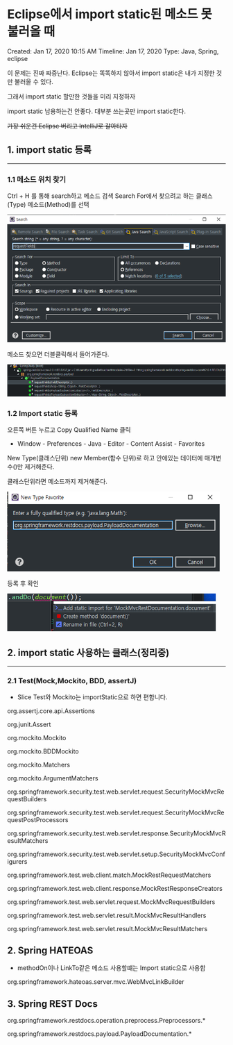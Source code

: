 # Eclipse에서 import static된 메소드 못 불러올 때

Created: Jan 17, 2020 10:15 AM
Timeline: Jan 17, 2020
Type: Java, Spring, eclipse

이 문제는 진짜 짜증난다. Eclipse는 똑똑하지 않아서 import static은 내가 지정한 것만 불러올 수 있다.

그래서 import static 할만한 것들을 미리 지정하자

import static 남용하는건 안좋다. 대부분 쓰는곳만 import static한다.

~~가장 쉬운건 Eclipse 버리고 IntelliJ로 갈아타자~~

## 1. import static 등록

---

### 1.1 메소드 위치 찾기

Ctrl + H 를 통해 search하고 메소드 검색
Search For에서 찾으려고 하는 클래스(Type) 메소드(Method)를 선택

![image/Eclipse%20import%20static/Untitled.png](image/Eclipse%20import%20static/Untitled.png)

메소드 찾으면 더블클릭해서 들어가준다.

![image/Eclipse%20import%20static/Untitled%201.png](image/Eclipse%20import%20static/Untitled%201.png)

### 1.2 Import static 등록

오른쪽 버튼 누르고 Copy Qualified Name 클릭

- Window - Preferences - Java - Editor - Content Assist - Favorites

New Type(클래스단위) new Member(함수 단위)로 하고 안에있는 데이터에 매개변수()만 제거해준다.

클래스단위라면 메소드까지 제거해준다.

![image/Eclipse%20import%20static/Untitled%202.png](image/Eclipse%20import%20static/Untitled%202.png)

등록 후 확인

![image/Eclipse%20import%20static/Untitled%203.png](image/Eclipse%20import%20static/Untitled%203.png)

## 2. import static 사용하는 클래스(정리중)

---

### 2.1 Test(Mock,Mockito, BDD, assertJ)
* Slice Test와 Mockito는 importStatic으로 하면 편합니다.

org.assertj.core.api.Assertions

org.junit.Assert

org.mockito.Mockito

org.mockito.BDDMockito

org.mockito.Matchers

org.mockito.ArgumentMatchers

org.springframework.security.test.web.servlet.request.SecurityMockMvcRequestBuilders

org.springframework.security.test.web.servlet.request.SecurityMockMvcRequestPostProcessors

org.springframework.security.test.web.servlet.response.SecurityMockMvcResultMatchers

org.springframework.security.test.web.servlet.setup.SecurityMockMvcConfigurers

org.springframework.test.web.client.match.MockRestRequestMatchers

org.springframework.test.web.client.response.MockRestResponseCreators

org.springframework.test.web.servlet.request.MockMvcRequestBuilders

org.springframework.test.web.servlet.result.MockMvcResultHandlers

org.springframework.test.web.servlet.result.MockMvcResultMatchers

## 2. Spring HATEOAS
* methodOn이나 LinkTo같은 메소드 사용할떄는 Import static으로 사용함

org.springframework.hateoas.server.mvc.WebMvcLinkBuilder

## 3. Spring REST Docs

org.springframework.restdocs.operation.preprocess.Preprocessors.*

org.springframework.restdocs.payload.PayloadDocumentation.*